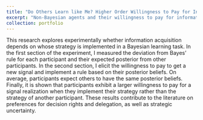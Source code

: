 ```yaml
---
title: "Do Others Learn like Me? Higher Order Willingness to Pay for Information"
excerpt: "Non-Bayesian agents and their willingness to pay for information under different contexts."
collection: portfolio
---
```


This research explores experimentally whether information acquisition depends
on whose strategy is implemented in a Bayesian learning task. In the first
section of the experiment, I measured the deviation from Bayes’ rule for each
participant and their expected posterior from other participants. In the second
section, I elicit the willingness to pay to get a new signal and implement a rule
based on their posterior beliefs. On average, participants expect others to have
the same posterior beliefs. Finally, it is shown that participants exhibit a larger
willingness to pay for a signal realization when they implement their strategy
rather than the strategy of another participant. These results contribute to the
literature on preferences for decision rights and delegation, as well as strategic
uncertainty.